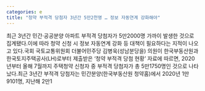 ```yaml
---
categories: e
title: "청약 부적격 당첨자 3년간 5만2천명 … 정보 자동연계 강화해야"
---
```

최근 3년간 민간·공공분양 아파트 부적격 당첨자가 5만2000명 가까이 발생한 것으로 집계됐다.이에 따라 청약 신청 시 정보 자동연계 강화 등 대책이 필요하다는 지적이 나오고 있다.국회 국토교통위원회 더불어민주당 김병욱(성남분당을) 의원이 한국부동산원과 한국토지주택공사(LH)로부터 제출받은 ‘청약 부적격 당첨 현황’ 자료에 따르면, 2020년부터 올해 7월까지 주택청약 신청자 중 부적격 당첨자가 총 5만1750명인 것으로 나타났다.최근 3년간 부적격 당첨자는 민간분양(한국부동산원 청약홈)에서 2020년 1만9101명, 지난해 2만1